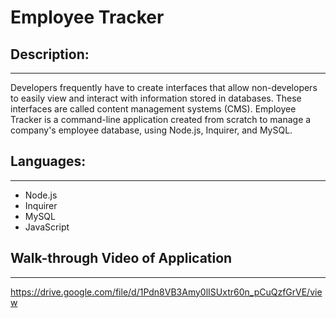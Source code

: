 # Employee Tracker

## Description:

---

Developers frequently have to create interfaces that allow non-developers to easily view and interact with information stored in databases. These interfaces are called content management systems (CMS). Employee Tracker is a command-line application created from scratch to manage a company's employee database, using Node.js, Inquirer, and MySQL.

## Languages:

---

- Node.js
- Inquirer
- MySQL
- JavaScript

## Walk-through Video of Application

---

https://drive.google.com/file/d/1Pdn8VB3Amy0lISUxtr60n_pCuQzfGrVE/view
